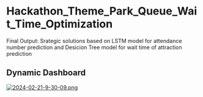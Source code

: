 # Hackathon_Theme_Park_Queue_Wait_Time_Optimization

Final Output: Srategic solutions based on LSTM model for attendance number prediction and Desicion Tree model for wait time of attraction prediction

## Dynamic Dashboard
[![2024-02-21-9-30-09.png](https://i.postimg.cc/SRt8qR7X/2024-02-21-9-30-09.png)](https://postimg.cc/0KDr084x)
